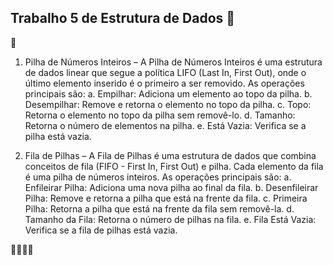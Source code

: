 ## Trabalho 5 de Estrutura de Dados 🐼

🤯 
1. Pilha de Números Inteiros – A Pilha de Números Inteiros é uma estrutura de dados linear que segue a política LIFO (Last In, First Out), onde o último elemento inserido é o primeiro a ser removido.
As operações principais são:
a. Empilhar: Adiciona um elemento ao topo da pilha.
b. Desempilhar: Remove e retorna o elemento no topo da pilha.
c. Topo: Retorna o elemento no topo da pilha sem removê-lo.
d. Tamanho: Retorna o número de elementos na pilha.
e. Está Vazia: Verifica se a pilha está vazia.

3. Fila de Pilhas – A Fila de Pilhas é uma estrutura de dados que combina conceitos de fila (FIFO - First In, First Out) e pilha. Cada elemento da fila é uma pilha de números inteiros.
As operações principais são:
a. Enfileirar Pilha: Adiciona uma nova pilha ao final da fila.
b. Desenfileirar Pilha: Remove e retorna a pilha que está na frente da fila.
c. Primeira Pilha: Retorna a pilha que está na frente da fila sem removê-la.
d. Tamanho da Fila: Retorna o número de pilhas na fila.
e. Fila Está Vazia: Verifica se a fila de pilhas está vazia.

🧐🧐🧐🧐
